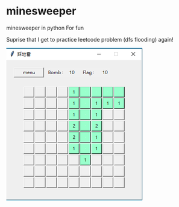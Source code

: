 # minesweeper

minesweeper in python
For fun

Suprise that I get to practice leetcode problem (dfs flooding) again!


![image](https://github.com/77ogc/minesweeper/blob/master/game.png)
